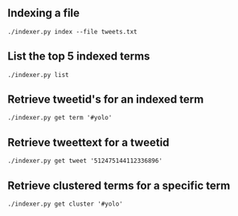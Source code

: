 ## Indexing a file
```
./indexer.py index --file tweets.txt
```

## List the top 5 indexed terms
```
./indexer.py list
```

## Retrieve tweetid's for an indexed term
```
./indexer.py get term '#yolo'
```

## Retrieve tweettext for a tweetid
```
./indexer.py get tweet '512475144112336896'
```

## Retrieve clustered terms for a specific term
```
./indexer.py get cluster '#yolo'
```
